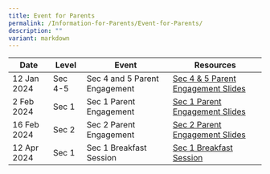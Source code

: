 ```yaml
---
title: Event for Parents
permalink: /Information-for-Parents/Event-for-Parents/
description: ""
variant: markdown
---
```

| Date | Level | Event |	Resources
| -------- | -------- | -------- | -------- |
| 12 Jan 2024  | Sec 4-5 | Sec 4 and 5 Parent Engagement | [Sec 4 & 5 Parent Engagement Slides](/files/Information%20for%20Parents/Sec_4_and_5_Parents_Engagement_2024.pdf) |
| 2 Feb 2024 | Sec 1 | Sec 1 Parent Engagement | [Sec 1 Parent Engagement Slides](/files/Information%20for%20Parents/2024_Sec_1_Parent_Engagement_2_Feb_compressed.pdf) |
| 16 Feb 2024 | Sec 2 | Sec 2 Parent Engagement | [Sec 2 Parent Engagement Slides](/files/Information%20for%20Parents/2024_Sec_2_Parent_Engagement_16_Feb_compressed.pdf) |
| 12 Apr 2024 | Sec 1 | Sec 1 Breakfast Session | [Sec 1 Breakfast Session](/files/Information%20for%20Parents/2024_Sec_1_Breakfast_with_Parents_12_AprSec_1_Breakfast_with_Parents_12_Apr) |